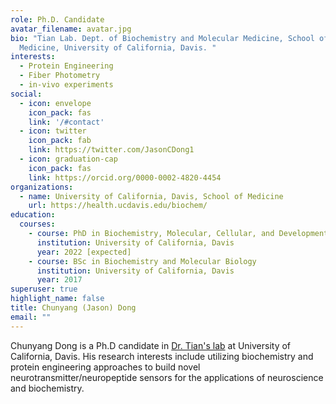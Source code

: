```yaml
---
role: Ph.D. Candidate
avatar_filename: avatar.jpg
bio: "Tian Lab. Dept. of Biochemistry and Molecular Medicine, School of
  Medicine, University of California, Davis. "
interests:
  - Protein Engineering
  - Fiber Photometry
  - in-vivo experiments
social:
  - icon: envelope
    icon_pack: fas
    link: '/#contact'
  - icon: twitter
    icon_pack: fab
    link: https://twitter.com/JasonCDong1
  - icon: graduation-cap
    icon_pack: fas
    link: https://orcid.org/0000-0002-4820-4454
organizations:
  - name: University of California, Davis, School of Medicine
    url: https://health.ucdavis.edu/biochem/
education:
  courses:
    - course: PhD in Biochemistry, Molecular, Cellular, and Developmental Biology
      institution: University of California, Davis
      year: 2022 [expected]
    - course: BSc in Biochemistry and Molecular Biology
      institution: University of California, Davis
      year: 2017
superuser: true
highlight_name: false
title: Chunyang (Jason) Dong
email: ""
---
```

Chunyang Dong is a Ph.D candidate in [Dr. Tian's lab](https://lintianlab.org) at University of California, Davis. His research interests include utilizing biochemistry and protein engineering approaches to build novel neurotransmitter/neuropeptide sensors for the applications of neuroscience and biochemistry.
